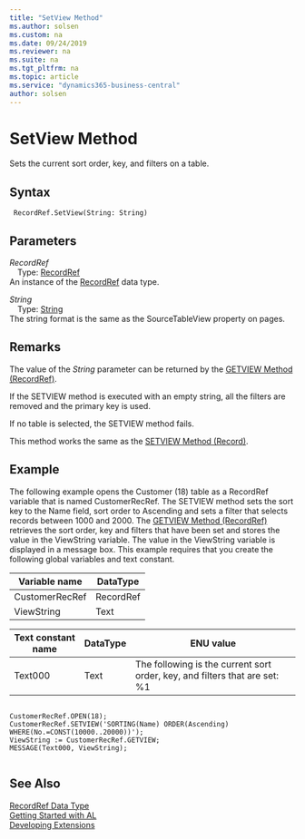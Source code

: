 ```yaml
---
title: "SetView Method"
ms.author: solsen
ms.custom: na
ms.date: 09/24/2019
ms.reviewer: na
ms.suite: na
ms.tgt_pltfrm: na
ms.topic: article
ms.service: "dynamics365-business-central"
author: solsen
---
```

[//]: # (START>DO_NOT_EDIT)
[//]: # (IMPORTANT:Do not edit any of the content between here and the END>DO_NOT_EDIT.)
[//]: # (Any modifications should be made in the .xml files in the ModernDev repo.)
# SetView Method
Sets the current sort order, key, and filters on a table.


## Syntax
```
 RecordRef.SetView(String: String)
```
## Parameters
*RecordRef*  
&emsp;Type: [RecordRef](recordref-data-type.md)  
An instance of the [RecordRef](recordref-data-type.md) data type.  

*String*  
&emsp;Type: [String](../string/string-data-type.md)  
The string format is the same as the SourceTableView property on pages.  



[//]: # (IMPORTANT: END>DO_NOT_EDIT)

## Remarks  
 The value of the *String* parameter can be returned by the [GETVIEW Method \(RecordRef\)](../../methods/devenv-getview-method-recordref.md).  
  
 If the SETVIEW method is executed with an empty string, all the filters are removed and the primary key is used.  
  
 If no table is selected, the SETVIEW method fails.  
  
 This method works the same as the [SETVIEW Method \(Record\)](../../methods/devenv-setview-method-record.md).  
  
## Example  
 The following example opens the Customer \(18\) table as a RecordRef variable that is named CustomerRecRef. The SETVIEW method sets the sort key to the Name field, sort order to Ascending and sets a filter that selects records between 1000 and 2000. The [GETVIEW Method \(RecordRef\)](../../methods/devenv-getview-method-recordref.md) retrieves the sort order, key and filters that have been set and stores the value in the ViewString variable. The value in the ViewString variable is displayed in a message box. This example requires that you create the following global variables and text constant.  
  
|Variable name|DataType|  
|-------------------|--------------|  
|CustomerRecRef|RecordRef|  
|ViewString|Text|  
  
|Text constant name|DataType|ENU value|  
|------------------------|--------------|---------------|  
|Text000|Text|The following is the current sort order, key, and filters that are set: %1|  
  
```  
  
CustomerRecRef.OPEN(18);  
CustomerRecRef.SETVIEW('SORTING(Name) ORDER(Ascending) WHERE(No.=CONST(10000..20000))');  
ViewString := CustomerRecRef.GETVIEW;  
MESSAGE(Text000, ViewString);  
  
```  

## See Also
[RecordRef Data Type](recordref-data-type.md)  
[Getting Started with AL](../../devenv-get-started.md)  
[Developing Extensions](../../devenv-dev-overview.md)